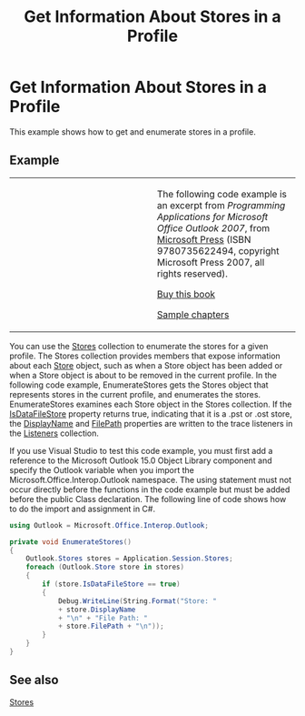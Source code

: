 ﻿---
title: 'Get Information About Stores in a Profile'
TOCTitle: 'Get Information About Stores in a Profile'
ms:assetid: e88222d2-e1b7-4393-aac4-5ce9d24d5d5b
ms:mtpsurl: https://msdn.microsoft.com/en-us/library/Ff184648(v=office.15)
ms:contentKeyID: 55119893
ms.date: 07/24/2014
mtps_version: v=office.15
dev_langs:
- csharp
---

# Get Information About Stores in a Profile

This example shows how to get and enumerate stores in a profile.

## Example

<table>
<colgroup>
<col style="width: 50%" />
<col style="width: 50%" />
</colgroup>
<tbody>
<tr class="odd">
<td><p></p></td>
<td><p>The following code example is an excerpt from <em>Programming Applications for Microsoft Office Outlook 2007</em>, from <a href="http://www.microsoft.com/learning/books/default.mspx">Microsoft Press</a> (ISBN 9780735622494, copyright Microsoft Press 2007, all rights reserved).</p>
<p><a href="http://www.amazon.com/gp/product/0735622493?ie=utf8%26tag=msmsdn-20%26linkcode=as2%26camp=1789%26creative=9325%26creativeasin=0735622493">Buy this book</a></p>
<p><a href="https://msdn.microsoft.com/en-us/library/cc513844(v=office.15)">Sample chapters</a></p></td>
</tr>
</tbody>
</table>


You can use the [Stores](https://msdn.microsoft.com/en-us/library/bb622944\(v=office.15\)) collection to enumerate the stores for a given profile. The Stores collection provides members that expose information about each [Store](https://msdn.microsoft.com/en-us/library/bb609139\(v=office.15\)) object, such as when a Store object has been added or when a Store object is about to be removed in the current profile. In the following code example, EnumerateStores gets the Stores object that represents stores in the current profile, and enumerates the stores. EnumerateStores examines each Store object in the Stores collection. If the [IsDataFileStore](https://msdn.microsoft.com/en-us/library/bb624116\(v=office.15\)) property returns true, indicating that it is a .pst or .ost store, the [DisplayName](https://msdn.microsoft.com/en-us/library/bb612209\(v=office.15\)) and [FilePath](https://msdn.microsoft.com/en-us/library/bb646113\(v=office.15\)) properties are written to the trace listeners in the [Listeners](http://msdn.microsoft.com/en-us/library/system.diagnostics.debug.listeners.aspx) collection.

If you use Visual Studio to test this code example, you must first add a reference to the Microsoft Outlook 15.0 Object Library component and specify the Outlook variable when you import the Microsoft.Office.Interop.Outlook namespace. The using statement must not occur directly before the functions in the code example but must be added before the public Class declaration. The following line of code shows how to do the import and assignment in C\#.

```csharp
using Outlook = Microsoft.Office.Interop.Outlook;
```

```csharp
private void EnumerateStores()
{
    Outlook.Stores stores = Application.Session.Stores;
    foreach (Outlook.Store store in stores)
    {
        if (store.IsDataFileStore == true)
        {
            Debug.WriteLine(String.Format("Store: "
            + store.DisplayName
            + "\n" + "File Path: "
            + store.FilePath + "\n"));
        }
    }
}
```

## See also



[Stores](stores.md)

